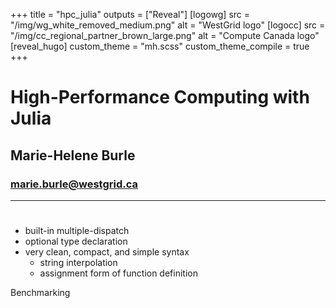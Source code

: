 +++
title = "hpc_julia"
outputs = ["Reveal"]
[logowg]
src = "/img/wg_white_removed_medium.png"
alt = "WestGrid logo"
[logocc]
src = "/img/cc_regional_partner_brown_large.png"
alt = "Compute Canada logo"
[reveal_hugo]
custom_theme = "mh.scss"
custom_theme_compile = true
+++

# High-Performance Computing with Julia

## Marie-Helene Burle

### marie.burle@westgrid.ca

---

# 


- built-in multiple-dispatch
- optional type declaration
- very clean, compact, and simple syntax
  - string interpolation
  - assignment form of function definition

Benchmarking

